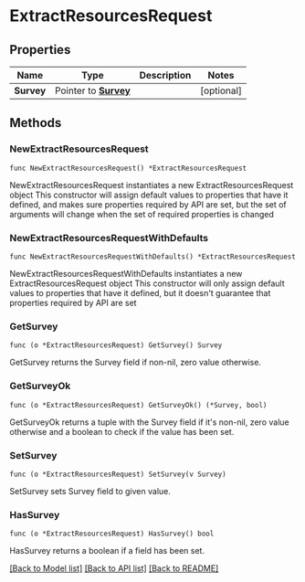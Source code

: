 # ExtractResourcesRequest

## Properties

Name | Type | Description | Notes
------------ | ------------- | ------------- | -------------
**Survey** | Pointer to [**Survey**](Survey.md) |  | [optional] 

## Methods

### NewExtractResourcesRequest

`func NewExtractResourcesRequest() *ExtractResourcesRequest`

NewExtractResourcesRequest instantiates a new ExtractResourcesRequest object
This constructor will assign default values to properties that have it defined,
and makes sure properties required by API are set, but the set of arguments
will change when the set of required properties is changed

### NewExtractResourcesRequestWithDefaults

`func NewExtractResourcesRequestWithDefaults() *ExtractResourcesRequest`

NewExtractResourcesRequestWithDefaults instantiates a new ExtractResourcesRequest object
This constructor will only assign default values to properties that have it defined,
but it doesn't guarantee that properties required by API are set

### GetSurvey

`func (o *ExtractResourcesRequest) GetSurvey() Survey`

GetSurvey returns the Survey field if non-nil, zero value otherwise.

### GetSurveyOk

`func (o *ExtractResourcesRequest) GetSurveyOk() (*Survey, bool)`

GetSurveyOk returns a tuple with the Survey field if it's non-nil, zero value otherwise
and a boolean to check if the value has been set.

### SetSurvey

`func (o *ExtractResourcesRequest) SetSurvey(v Survey)`

SetSurvey sets Survey field to given value.

### HasSurvey

`func (o *ExtractResourcesRequest) HasSurvey() bool`

HasSurvey returns a boolean if a field has been set.


[[Back to Model list]](../README.md#documentation-for-models) [[Back to API list]](../README.md#documentation-for-api-endpoints) [[Back to README]](../README.md)


